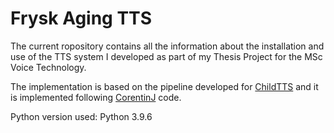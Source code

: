 # Frysk Aging TTS
The current ropository contains all the information about the installation and use of the TTS system I developed as part of my Thesis Project for the MSc Voice Technology.

The implementation is based on the pipeline developed for [ChildTTS](https://github.com/C3Imaging/ChildTTS) and it is implemented following [CorentinJ](https://github.com/CorentinJ/Real-Time-Voice-Cloning) code.

Python version used: Python 3.9.6
